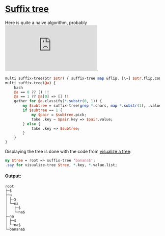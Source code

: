 [1]: http://rosettacode.org/wiki/Suffix_tree

# [Suffix tree][1]

Here is quite a naive algorithm, probably ![image](http://rosettacode.org/mw/index.php?title=Special:MathShowImage&hash=9f84a66d88d24c3b1bc91df5b5346a13&mode=mathml).

```perl
multi suffix-tree(Str $str) { suffix-tree map &flip, [\~] $str.flip.comb }
multi suffix-tree(@a) {
    hash
    @a == 0 ?? () !!
    @a == 1 ?? @a[0] => [] !!
    gather for @a.classify(*.substr(0, 1)) {
        my $subtree = suffix-tree(grep *.chars, map *.substr(1), .value[]);
        if $subtree == 1 {
            my $pair = $subtree.pick;
            take .key ~ $pair.key => $pair.value;
        } else {
            take .key => $subtree;
        }
    }
}
```


Displaying the tree is done with the code from [visualize a tree](http://rosettacode.org/wiki/Visualize_a_tree):

```perl
my $tree = root => suffix-tree 'banana$';
.say for visualize-tree $tree, *.key, *.value.list;
```

#### Output:
```
root
├─$
├─a
│ ├─$
│ └─na
│   ├─$
│   └─na$
├─na
│ ├─$
│ └─na$
└─banana$
```